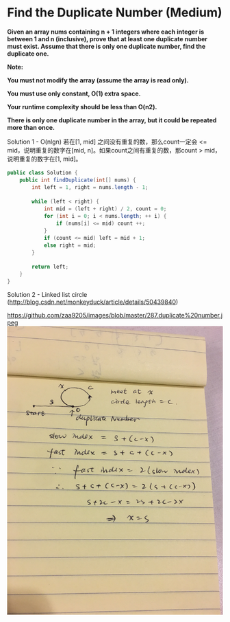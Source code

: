 # Find the Duplicate Number (Medium)

**Given an array nums containing n + 1 integers where each integer is between 1 and n (inclusive), prove that at least one duplicate number must exist. Assume that there is only one duplicate number, find the duplicate one.**

**Note:**

**You must not modify the array (assume the array is read only).**

**You must use only constant, O(1) extra space.**

**Your runtime complexity should be less than O(n2).**

**There is only one duplicate number in the array, but it could be repeated more than once.**

Solution 1 - O(nlgn) 若在[1, mid] 之间没有重复的数，那么count一定会 <= mid，说明重复的数字在[mid, n]。如果count之间有重复的数，那count > mid，说明重复的数字在[1, mid]。
```java
public class Solution {
    public int findDuplicate(int[] nums) {
        int left = 1, right = nums.length - 1;
        
        while (left < right) {
            int mid = (left + right) / 2, count = 0;
            for (int i = 0; i < nums.length; ++ i) {
                if (nums[i] <= mid) count ++;
            }
            if (count <= mid) left = mid + 1;
            else right = mid;
        }
        
        return left;
    }
}
```

Solution 2 - Linked list circle (http://blog.csdn.net/monkeyduck/article/details/50439840)

https://github.com/zaa9205/images/blob/master/287.duplicate%20number.jpeg
![Alt Text](https://github.com/zaa9205/images/blob/master/287.duplicate%20number.jpeg)

```java

```
